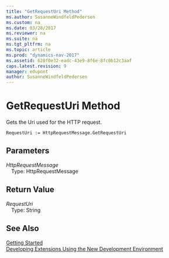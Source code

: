 ```yaml
---
title: "GetRequestUri Method"
ms.author: SusanneWindfeldPedersen
ms.custom: na
ms.date: 03/28/2017
ms.reviewer: na
ms.suite: na
ms.tgt_pltfrm: na
ms.topic: article
ms.prod: "dynamics-nav-2017"
ms.assetid: 620f0e32-eadc-43e9-8f6e-8fc0b12c3aaf
caps.latest.revision: 9
manager: edupont
author: SusanneWindfeldPedersen
---
```


# GetRequestUri Method
Gets the Uri used for the HTTP request.

```
RequestUri := HttpRequestMessage.GetRequestUri
```
## Parameters
*HttpRequestMessage*  
&emsp;Type: HttpRequestMessage

## Return Value
*RequestUri*  
&emsp;Type: String

## See Also
[Getting Started](../devenv-get-started.md)  
[Developing Extensions Using the New Development Environment](../devenv-dev-overview.md)